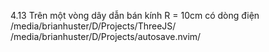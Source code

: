 4.13 Trên một vòng dây dẫn bán kính R = 10cm có dòng điện
/media/brianhuster/D/Projects/ThreeJS/
/media/brianhuster/D/Projects/autosave.nvim/
